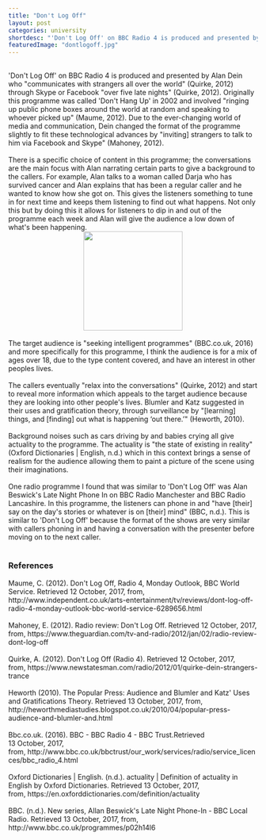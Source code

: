 ```yaml
---
title: "Don't Log Off"
layout: post
categories: university
shortdesc: "'Don't Log Off' on BBC Radio 4 is produced and presented by Alan Dein who 'communicates with strangers all over the world' (Quirke, 2012) through Skype or Facebook 'over five late nights' (Quirke, 2012)."
featuredImage: "dontlogoff.jpg"
---
```


<h2 style="text-align: center;">
</h2>
<div>
'Don't Log Off' on BBC Radio 4 is produced and presented by Alan Dein who "communicates with strangers all over the world" (Quirke, 2012) through Skype or Facebook "over five late nights" (Quirke, 2012). Originally this programme was called 'Don't Hang Up' in 2002 and involved "ringing up public phone boxes around the world at random and speaking to whoever picked up" (Maume, 2012). Due to the ever-changing world of media and communication, Dein changed the format of the programme slightly to fit these technological advances by "inviting] strangers to talk to him via Facebook and Skype" (Mahoney, 2012).<br />
<br />
There is a specific choice of content in this programme; the conversations are the main focus with Alan narrating certain parts to give a background to the callers. For example, Alan talks to a woman called Darja who has survived cancer and Alan explains that has been a regular caller and he wanted to know how she got on. This gives the listeners something to tune in for next time and keeps them listening to find out what happens. Not only this but by doing this it allows for listeners to dip in and out of the programme each week and Alan will give the audience a low down of what's been happening.<br />
<div class="separator" style="clear: both; text-align: center;">
<a href="https://lh4.googleusercontent.com/-kffiR3E2l7Y/Twi_Z9dMF7I/AAAAAAAABm8/Fd--qkkM-vc/s1600/BBC_radio4_dont_log_off.jpg" imageanchor="1" style="margin-left: 1em; margin-right: 1em;"><img border="0" height="200" src="https://lh4.googleusercontent.com/-kffiR3E2l7Y/Twi_Z9dMF7I/AAAAAAAABm8/Fd--qkkM-vc/s200/BBC_radio4_dont_log_off.jpg" style="text-align: center;" width="200" /></a></div>
<br />
The target audience is "seeking intelligent programmes" (BBC.co.uk, 2016) and more specifically for this programme, I think the audience is for a mix of ages over 18, due to the type content covered, and have an interest in other peoples lives.<br />
<br />
The callers eventually "relax into the conversations" (Quirke, 2012) and start to reveal more information which appeals to the target audience because they are looking into other people's lives. Blumler and Katz suggested in their uses and gratification theory, through surveillance by "[learning] things, and [finding] out what is happening ‘out there.’" (Heworth, 2010).<br />
<br />
Background noises such as cars driving by and babies crying all give actuality to the programme. The actuality is "the state of existing in reality" (Oxford Dictionaries | English, n.d.) which in this context brings a sense of realism for the audience allowing them to paint a picture of the scene using their imaginations.<br />
<br />
One radio programme I found that was similar to 'Don't Log Off' was Alan Beswick's Late Night Phone In on BBC Radio Manchester and BBC Radio Lancashire. In this programme, the listeners can phone in and "have [their] say on the day's stories or whatever is on [their] mind" (BBC, n.d.). This is similar to 'Don't Log Off' because the format of the shows are very similar with callers phoning in and having a conversation with the presenter before moving on to the next caller.<br />
<div style="text-align: center;">
<br /></div>
</div>
<h3>
<span nbsp="" span="" styleshe=""><span style="font-family: inherit;"><span style="font-family: inherit;">References</span></span></span></h3>
<div>
Maume, C. (2012). Don't Log Off, Radio 4, Monday Outlook, BBC World Service. Retrieved 12 October, 2017, from, http://www.independent.co.uk/arts-entertainment/tv/reviews/dont-log-off-radio-4-monday-outlook-bbc-world-service-6289656.html&nbsp;</div>
<div>
<br /></div>
<div>
Mahoney, E. (2012).&nbsp;Radio review: Don't Log Off. Retrieved 12&nbsp;October,&nbsp;2017, from, https://www.theguardian.com/tv-and-radio/2012/jan/02/radio-review-dont-log-off<br />
<br />
Quirke, A. (2012).&nbsp;Don't Log Off (Radio 4). Retrieved 12&nbsp;October,&nbsp;2017, from,&nbsp;https://www.newstatesman.com/radio/2012/01/quirke-dein-strangers-trance<br />
<br />
Heworth (2010).&nbsp;The Popular Press: Audience and Blumler and Katz' Uses and Gratifications Theory. Retrieved 13&nbsp;October,&nbsp;2017, from, http://heworthmediastudies.blogspot.co.uk/2010/04/popular-press-audience-and-blumler-and.html<br />
<br />
Bbc.co.uk. (2016).&nbsp;BBC - BBC Radio 4 - BBC Trust.Retrieved 13&nbsp;October,&nbsp;2017, from,&nbsp;http://www.bbc.co.uk/bbctrust/our_work/services/radio/service_licences/bbc_radio_4.html<br />
<br />
Oxford Dictionaries | English. (n.d.).&nbsp;actuality | Definition of actuality in English by Oxford Dictionaries. Retrieved 13&nbsp;October,&nbsp;2017, from,&nbsp;https://en.oxforddictionaries.com/definition/actuality&nbsp;</div>
<br />
BBC. (n.d.).&nbsp;New series, Allan Beswick's Late Night Phone-In - BBC Local Radio. Retrieved 13&nbsp;October,&nbsp;2017, from, http://www.bbc.co.uk/programmes/p02h14l6
